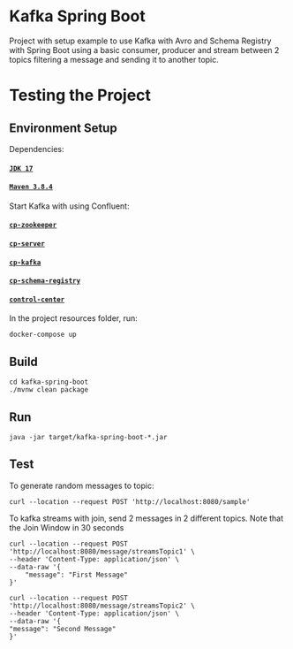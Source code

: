 # Kafka Spring Boot
Project with setup example to use Kafka with Avro and Schema Registry with Spring Boot using a basic consumer, producer 
and stream between 2 topics filtering a message and sending it to another topic.

# Testing the Project

## Environment Setup

Dependencies:
#### [`JDK 17`](https://www.oracle.com/java/technologies/javase/jdk17-archive-downloads.html)
#### [`Maven 3.8.4`](https://maven.apache.org/docs/3.8.4/release-notes.html)

Start Kafka with using Confluent:
#### [`cp-zookeeper`](https://hub.docker.com/r/confluentinc/cp-zookeeper)
#### [`cp-server`](https://hub.docker.com/r/confluentinc/cp-server)
#### [`cp-kafka`](https://hub.docker.com/r/confluentinc/cp-kafka)
#### [`cp-schema-registry`](https://hub.docker.com/r/confluentinc/cp-schema-registry)
#### [`control-center`](https://hub.docker.com/r/confluentinc/cp-enterprise-control-center)


In the project resources folder, run:
```
docker-compose up
```

## Build
```
cd kafka-spring-boot
./mvnw clean package
```

## Run
```
java -jar target/kafka-spring-boot-*.jar
```

## Test
To generate random messages to topic:
```
curl --location --request POST 'http://localhost:8080/sample'
```
To kafka streams with join, send 2 messages in 2 different topics. Note that the Join Window in 30 seconds
```
curl --location --request POST 'http://localhost:8080/message/streamsTopic1' \
--header 'Content-Type: application/json' \
--data-raw '{
    "message": "First Message"
}'
```
```
curl --location --request POST 'http://localhost:8080/message/streamsTopic2' \
--header 'Content-Type: application/json' \
--data-raw '{
"message": "Second Message"
}'
```
